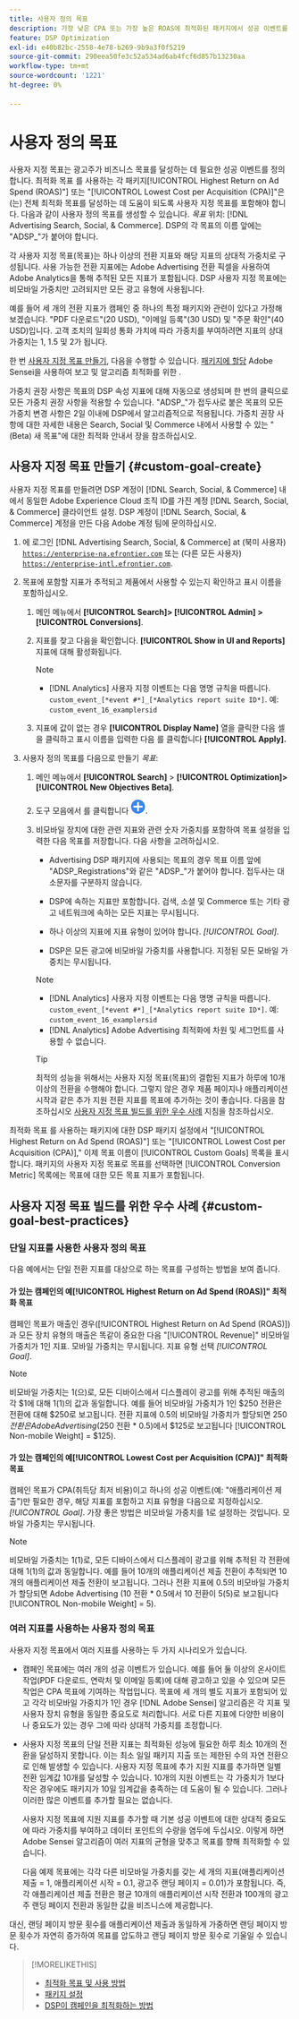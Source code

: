 ```yaml
---
title: 사용자 정의 목표
description: 가장 낮은 CPA 또는 가장 높은 ROAS에 최적화된 패키지에서 성공 이벤트를 정의하는 사용자 정의 목표에 대해 알아봅니다.
feature: DSP Optimization
exl-id: e40b82bc-2558-4e78-b269-9b9a3f0f5219
source-git-commit: 290eea50fe3c52a534ad6ab4fcf6d857b13230aa
workflow-type: tm+mt
source-wordcount: '1221'
ht-degree: 0%

---
```


# 사용자 정의 목표

사용자 지정 목표는 광고주가 비즈니스 목표를 달성하는 데 필요한 성공 이벤트를 정의합니다. 최적화 목표 를 사용하는 각 패키지[!UICONTROL Highest Return on Ad Spend (ROAS)"] 또는 &quot;[!UICONTROL Lowest Cost per Acquisition (CPA)]&quot;은(는) 전체 최적화 목표를 달성하는 데 도움이 되도록 사용자 지정 목표를 포함해야 합니다. 다음과 같이 사용자 정의 목표를 생성할 수 있습니다. *목표* 위치: [!DNL Advertising Search, Social, & Commerce]. DSP의 각 목표의 이름 앞에는 &quot;ADSP_&quot;가 붙어야 합니다.

<!-- update image or omit it

![custom goals](/help/dsp/assets/objective-goals.png)
 -->

각 사용자 지정 목표(목표)는 하나 이상의 전환 지표와 해당 지표의 상대적 가중치로 구성됩니다. 사용 가능한 전환 지표에는 Adobe Advertising 전환 픽셀을 사용하여 Adobe Analytics을 통해 추적된 모든 지표가 포함됩니다. DSP 사용자 지정 목표에는 비모바일 가중치만 고려되지만 모든 광고 유형에 사용됩니다.

예를 들어 세 개의 전환 지표가 캠페인 중 하나의 특정 패키지와 관련이 있다고 가정해 보겠습니다. &quot;PDF 다운로드&quot;(20 USD), &quot;이메일 등록&quot;(30 USD) 및 &quot;주문 확인&quot;(40 USD)입니다. 고객 조치의 일회성 통화 가치에 따라 가중치를 부여하려면 지표의 상대 가중치는 1, 1.5 및 2가 됩니다.

한 번 [사용자 지정 목표 만들기](#custom-goal-create), 다음을 수행할 수 있습니다. [패키지에 할당](/help/dsp/campaign-management/packages/package-settings.md) Adobe Sensei을 사용하여 보고 및 알고리즘 최적화를 위한 .

가중치 권장 사항은 목표의 DSP 속성 지표에 대해 자동으로 생성되며 한 번의 클릭으로 모든 가중치 권장 사항을 적용할 수 있습니다. &quot;ADSP_&quot;가 접두사로 붙은 목표의 모든 가중치 변경 사항은 2일 이내에 DSP에서 알고리즘적으로 적용됩니다. 가중치 권장 사항에 대한 자세한 내용은 Search, Social 및 Commerce 내에서 사용할 수 있는 &quot;(Beta) 새 목표&quot;에 대한 최적화 안내서 장을 참조하십시오.

## 사용자 지정 목표 만들기 {#custom-goal-create}

사용자 지정 목표를 만들려면 DSP 계정이 [!DNL Search, Social, & Commerce] 내에서 동일한 Adobe Experience Cloud 조직 ID를 가진 계정 [!DNL Search, Social, & Commerce] 클라이언트 설정. DSP 계정이 [!DNL Search, Social, & Commerce] 계정을 만든 다음 Adobe 계정 팀에 문의하십시오.

1. 에 로그인 [!DNL Advertising Search, Social, & Commerce] at (북미 사용자) [`https://enterprise-na.efrontier.com`](https://enterprise-na.efrontier.com) 또는 (다른 모든 사용자) [`https://enterprise-intl.efrontier.com`](https://enterprise-intl.efrontier.com).

1. 목표에 포함할 지표가 추적되고 제품에서 사용할 수 있는지 확인하고 표시 이름을 포함하십시오.

   1. 메인 메뉴에서 **[!UICONTROL Search]> [!UICONTROL Admin] >[!UICONTROL Conversions]**.

   1. 지표를 찾고 다음을 확인합니다. **[!UICONTROL Show in UI and Reports]** 지표에 대해 활성화됩니다.

      >[!NOTE]
      >
      >* [!DNL Analytics] 사용자 지정 이벤트는 다음 명명 규칙을 따릅니다. `custom_event_[*event #*]_[*Analytics report suite ID*]`. 예: `custom_event_16_examplersid`

   1. 지표에 값이 없는 경우 **[!UICONTROL Display Name]** 열을 클릭한 다음 셀을 클릭하고 표시 이름을 입력한 다음 를 클릭합니다 **[!UICONTROL Apply].**

1. 사용자 정의 목표를 다음으로 만들기 *목표*:

   1. 메인 메뉴에서 **[!UICONTROL Search]** > **[!UICONTROL Optimization]>[!UICONTROL New Objectives Beta]**.

   1. 도구 모음에서 를 클릭합니다 ![만들기](/help/dsp/assets/create-search-ui.png "만들기").

   1. 비모바일 장치에 대한 관련 지표와 관련 숫자 가중치를 포함하여 목표 설정을 입력한 다음 목표를 저장합니다. 다음 사항을 고려하십시오.

      * Advertising DSP 패키지에 사용되는 목표의 경우 목표 이름 앞에 &quot;ADSP_Registrations&quot;와 같은 &quot;ADSP_&quot;가 붙어야 합니다. 접두사는 대소문자를 구분하지 않습니다.

      * DSP에 속하는 지표만 포함합니다. 검색, 소셜 및 Commerce 또는 기타 광고 네트워크에 속하는 모든 지표는 무시됩니다.

      * 하나 이상의 지표에 지표 유형이 있어야 합니다. *[!UICONTROL Goal]*.

      * DSP은 모든 광고에 비모바일 가중치를 사용합니다. 지정된 모든 모바일 가중치는 무시됩니다.

      >[!NOTE]
      >
      >* [!DNL Analytics] 사용자 지정 이벤트는 다음 명명 규칙을 따릅니다. `custom_event_[*event #*]_[*Analytics report suite ID*]`. 예: `custom_event_16_examplersid`
      >* [!DNL Analytics] Adobe Advertising 최적화에 차원 및 세그먼트를 사용할 수 없습니다.

      >[!TIP]
      >
      >최적의 성능을 위해서는 사용자 지정 목표(목표)의 결합된 지표가 하루에 10개 이상의 전환을 수행해야 합니다. 그렇지 않은 경우 제품 페이지나 애플리케이션 시작과 같은 추가 지원 전환 지표를 목표에 추가하는 것이 좋습니다. 다음을 참조하십시오 [사용자 지정 목표 빌드를 위한 우수 사례](#custom-goal-best-practices) 지침을 참조하십시오.

최적화 목표 를 사용하는 패키지에 대한 DSP 패키지 설정에서 &quot;[!UICONTROL Highest Return on Ad Spend (ROAS)"] 또는 &quot;[!UICONTROL Lowest Cost per Acquisition (CPA)],&quot; 이제 목표 이름이 [!UICONTROL Custom Goals] 목록을 표시합니다. 패키지의 사용자 지정 목표로 목표를 선택하면 [!UICONTROL Conversion Metric] 목록에는 목표에 대한 모든 목표 지표가 포함됩니다.

## 사용자 지정 목표 빌드를 위한 우수 사례 {#custom-goal-best-practices}

### 단일 지표를 사용한 사용자 정의 목표

다음 예에서는 단일 전환 지표를 대상으로 하는 목표를 구성하는 방법을 보여 줍니다.

#### 가 있는 캠페인의 예[!UICONTROL Highest Return on Ad Spend (ROAS)]&quot; 최적화 목표

캠페인 목표가 매출인 경우([!UICONTROL Highest Return on Ad Spend (ROAS)])과 모든 장치 유형의 매출은 똑같이 중요한 다음 &quot;[!UICONTROL Revenue]&quot; 비모바일 가중치가 1인 지표. 모바일 가중치는 무시됩니다. 지표 유형 선택 *[!UICONTROL Goal]*.

<!-- update image or delete 

![example of a ROAS custom goal with a single conversion metric](/help/dsp/assets/custom-goal-roas.png)

-->

>[!NOTE]
>
> 비모바일 가중치는 1(으)로, 모든 디바이스에서 디스플레이 광고를 위해 추적된 매출의 각 $1에 대해 1(1)의 값과 동일합니다. 예를 들어 비모바일 가중치가 1인 $250 전환은 전환에 대해 $250로 보고됩니다. 전환 지표에 0.5의 비모바일 가중치가 할당되면 $250 전환은 Adobe Advertising($250 전환 * 0.5)에서 $125로 보고됩니다 [!UICONTROL Non-mobile Weight] = $125).

#### 가 있는 캠페인의 예[!UICONTROL Lowest Cost per Acquisition (CPA)]&quot; 최적화 목표

캠페인 목표가 CPA(취득당 최저 비용)이고 하나의 성공 이벤트(예: &quot;애플리케이션 제출&quot;)만 필요한 경우, 해당 지표를 포함하고 지표 유형을 다음으로 지정하십시오. *[!UICONTROL Goal]*. 가장 좋은 방법은 비모바일 가중치를 1로 설정하는 것입니다. 모바일 가중치는 무시됩니다.

<!-- update image or delete 

![example of a CPA custom goal with a single conversion metric](/help/dsp/assets/custom-goal-roas.png)

-->

>[!NOTE]
>
> 비모바일 가중치는 1(1)로, 모든 디바이스에서 디스플레이 광고를 위해 추적된 각 전환에 대해 1(1)의 값과 동일합니다. 예를 들어 10개의 애플리케이션 제출 전환이 추적되면 10개의 애플리케이션 제출 전환이 보고됩니다. 그러나 전환 지표에 0.5의 비모바일 가중치가 할당되면 Adobe Advertising (10 전환 * 0.5에서 10 전환이 5(5)로 보고됩니다 [!UICONTROL Non-mobile Weight] = 5).

### 여러 지표를 사용하는 사용자 정의 목표

사용자 지정 목표에서 여러 지표를 사용하는 두 가지 시나리오가 있습니다.

* 캠페인 목표에는 여러 개의 성공 이벤트가 있습니다. 예를 들어 둘 이상의 온사이트 작업(PDF 다운로드, 연락처 및 이메일 등록)에 대해 광고하고 있을 수 있으며 모든 작업은 CPA 목표에 기여하는 작업입니다. 목표에 세 개의 별도 지표가 포함되어 있고 각각 비모바일 가중치가 1인 경우 [!DNL Adobe Sensei] 알고리즘은 각 지표 및 사용자 장치 유형을 동일한 중요도로 처리합니다. 서로 다른 지표에 다양한 비용이나 중요도가 있는 경우 그에 따라 상대적 가중치를 조정합니다.

<!-- update image or delete it and adjust the wording above

   ![example of a custom goal with multiple metrics](/help/dsp/assets/custom-goal-multiple-properties.png)

-->

* 사용자 지정 목표의 단일 전환 지표는 최적화된 성능에 필요한 하루 최소 10개의 전환을 달성하지 못합니다. 이는 최소 일일 패키지 지출 또는 제한된 수의 자연 전환으로 인해 발생할 수 있습니다. 사용자 지정 목표에 추가 지원 지표를 추가하면 일별 전환 임계값 10개를 달성할 수 있습니다. 10개의 지원 이벤트는 각 가중치가 1보다 작은 경우에도 패키지가 10일 임계값을 충족하는 데 도움이 될 수 있습니다. 그러나 이러한 많은 이벤트를 추가할 필요는 없습니다.

  사용자 지정 목표에 지원 지표를 추가할 때 기본 성공 이벤트에 대한 상대적 중요도에 따라 가중치를 부여하고 데이터 포인트의 수량을 염두에 두십시오. 이렇게 하면 Adobe Sensei 알고리즘이 여러 지표의 균형을 맞추고 목표를 향해 최적화할 수 있습니다.

  다음 예제 목표에는 각각 다른 비모바일 가중치를 갖는 세 개의 지표(애플리케이션 제출 = 1, 애플리케이션 시작 = 0.1, 광고주 랜딩 페이지 = 0.01)가 포함됩니다. 즉, 각 애플리케이션 제출 전환은 평균 10개의 애플리케이션 시작 전환과 100개의 광고주 랜딩 페이지 전환과 동일한 값을 비즈니스에 제공합니다.

<!-- update image or delete it and adjust the wording above

   ![example of a custom goal with multiple metrics](/help/dsp/assets/custom-goal-multiple-properties2.png)

-->

대신, 랜딩 페이지 방문 횟수를 애플리케이션 제출과 동일하게 가중하면 랜딩 페이지 방문 횟수가 자연히 증가하여 목표를 압도하고 랜딩 페이지 방문 횟수로 기울일 수 있습니다.<!--reword-->

>[!MORELIKETHIS]
>
>* [최적화 목표 및 사용 방법](optimization-goals.md)
>* [패키지 설정](/help/dsp/campaign-management/packages/package-settings.md)
> * [DSP이 캠페인을 최적화하는 방법](optimization-how-dsp-optimizes-campaigns.md)
